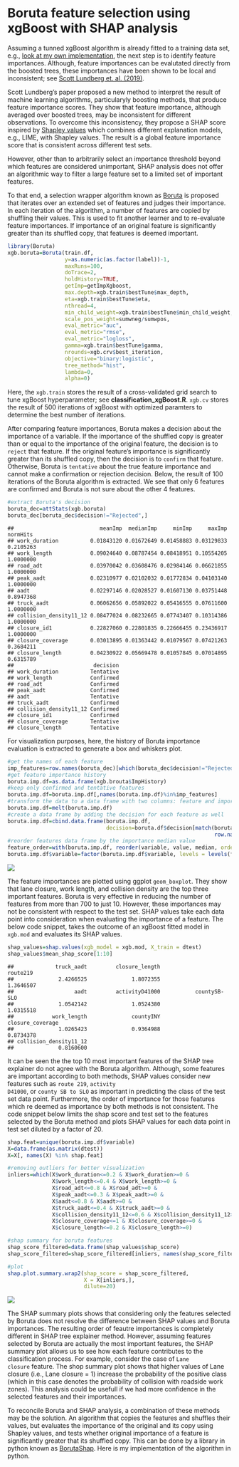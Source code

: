 Boruta feature selection using xgBoost with SHAP analysis
================

Assuming a tunned xgBoost algorithm is already fitted to a training data
set, e.g., [look at my own
implementation](https://amirali-n.github.io/ExtremeGradientBoosting/),
the next step is to identify feature importances. Although, feature
importances can be evalutated directly from the boosted trees, these
importances have been shown to be local and inconsistent; see [Scott
Lundberg et. al. (2019)](https://arxiv.org/abs/1905.04610).

Scott Lundberg’s paper proposed a new method to interpret the result of
machine learning algorithms, particularyly boosting methods, that
produce feature importance scores. They show that feature importance,
although averaged over boosted trees, may be inconsistent for different
observations. To overcome this inconsistency, they propose a SHAP score
inspired by [Shapley
values](http://www.library.fa.ru/files/Roth2.pdf#page=39) which combines
different explanation models, e.g., LIME, with Shapley values. The
result is a global feature importance score that is consistent across
different test sets.

However, other than to arbitrarily select an importance threshold beyond
which features are considered unimportant, SHAP analysis does not offer
an algorithmic way to filter a large feature set to a limited set of
important features.

To that end, a selection wrapper algorithm known as
[Boruta](https://pdfs.semanticscholar.org/85a8/b1d9c52f9f795fda7e12376e751526953f38.pdf%3E)
is proposed that iterates over an extended set of features and judges
their importance. In each iteration of the algorithm, a number of
features are copied by shuffling their values. This is used to fit
another learner and to re-evaluate feature importances. If importance of
an original feature is significantly greater than its shuffled copy,
that features is deemed important.

``` r
library(Boruta)
xgb.boruta=Boruta(train.df,
                  y=as.numeric(as.factor(label))-1,
                  maxRuns=100, 
                  doTrace=2,
                  holdHistory=TRUE,
                  getImp=getImpXgboost,
                  max.depth=xgb.train$bestTune$max_depth, 
                  eta=xgb.train$bestTune$eta, 
                  nthread=4, 
                  min_child_weight=xgb.train$bestTune$min_child_weight,
                  scale_pos_weight=sumwneg/sumwpos, 
                  eval_metric="auc", 
                  eval_metric="rmse", 
                  eval_metric="logloss",
                  gamma=xgb.train$bestTune$gamma,
                  nrounds=xgb.crv$best_iteration, 
                  objective="binary:logistic",
                  tree_method="hist",
                  lambda=0,
                  alpha=0)
```

Here, the <code>xgb.train</code> stores the result of a cross-validated
grid search to tune xgBoost hyperparameter; see
**classification\_xgBoost.R**. <code>xgb.cv</code> stores the result of
500 iterations of xgBoost with optimized paramters to determine the best
number of iterations.

After comparing feature importances, Boruta makes a decision about the
importance of a variable. If the importance of the shuffled copy is
greater than or equal to the importance of the original feature, the
decision is to <code>reject</code> that feature. If the original
feature’s importance is significantly greater than its shuffled copy,
then the decision is to <code>confirm</code> that feature. Otherwise,
Boruta is <code>tentative</code> about the true feature importance and
cannot make a confirmation or rejection decision. Below, the result of
100 iterations of the Boruta algorithm is extracted. We see that only 6
features are confirmed and Boruta is not sure about the other 4
features.

``` r
#extract Boruta's decision
boruta_dec=attStats(xgb.boruta)
boruta_dec[boruta_dec$decision!="Rejected",]
```

    ##                           meanImp  medianImp     minImp     maxImp  normHits
    ## work_duration          0.01843120 0.01672649 0.01458883 0.03129833 0.2105263
    ## work_length            0.09024640 0.08787454 0.08418951 0.10554205 1.0000000
    ## road_adt               0.03970042 0.03608476 0.02984146 0.06621855 1.0000000
    ## peak_aadt              0.02310977 0.02102032 0.01772834 0.04103140 1.0000000
    ## aadt                   0.02297146 0.02028527 0.01607130 0.03751448 0.8947368
    ## truck_aadt             0.06062656 0.05892022 0.05416555 0.07611600 1.0000000
    ## collision_density11_12 0.08477024 0.08232665 0.07743407 0.10314386 1.0000000
    ## closure_id1            0.22827060 0.22801835 0.22666455 0.23436917 1.0000000
    ## closure_coverage       0.03013895 0.01363442 0.01079567 0.07421263 0.3684211
    ## closure_length         0.04230922 0.05669478 0.01057845 0.07014895 0.6315789
    ##                         decision
    ## work_duration          Tentative
    ## work_length            Confirmed
    ## road_adt               Confirmed
    ## peak_aadt              Confirmed
    ## aadt                   Tentative
    ## truck_aadt             Confirmed
    ## collision_density11_12 Confirmed
    ## closure_id1            Confirmed
    ## closure_coverage       Tentative
    ## closure_length         Tentative

For visualization purposes, here, the history of Boruta importance
evaluation is extracted to generate a box and whiskers plot.

``` r
#get the names of each feature
imp_features=row.names(boruta_dec)[which(boruta_dec$decision!="Rejected")]
#get feature importance history
boruta.imp.df=as.data.frame(xgb.brouta$ImpHistory)
#keep only confirmed and tentative features
boruta.imp.df=boruta.imp.df[,names(boruta.imp.df)%in%imp_features]
#transform the data to a data frame with two columns: feature and importance value
boruta.imp.df=melt(boruta.imp.df)
#create a data frame by adding the decision for each feature as well
boruta.imp.df=cbind.data.frame(boruta.imp.df, 
                               decision=boruta.df$decision[match(boruta.imp.df$variable, 
                                                                 row.names(boruta.df))])
#reorder features data frame by the importance median value
feature_order=with(boruta.imp.df, reorder(variable, value, median, order = TRUE))
boruta.imp.df$variable=factor(boruta.imp.df$variable, levels = levels(feature_order))
```

<img src="BorutaFeatureSelectionWithShapAnalysis_files/figure-gfm/boruta_plot-1.png" style="display: block; margin: auto;" />

The feature importances are plotted using ggplot
<code>geom\_boxplot</code>. They show that lane closure, work length,
and collision density are the top three important features. Boruta is
very effective in reducing the number of features from more than 700 to
just 10. However, these importances may not be consistent with respect
to the test set. SHAP values take each data point into consideration
when evaluating the importance of a feature. The below code snippet,
takes the outcome of an xgBoost fitted model in <code>xgb.mod</code> and
evaluates its SHAP values.

``` r
shap_values=shap.values(xgb_model = xgb.mod, X_train = dtest)
shap_values$mean_shap_score[1:10]
```

    ##             truck_aadt         closure_length               route219 
    ##              2.4266525              1.8072355              1.3646507 
    ##                   aadt         activityD41000           countySB-SLO 
    ##              1.0542142              1.0524380              1.0315518 
    ##            work_length              countyINY       closure_coverage 
    ##              1.0265423              0.9364988              0.8734378 
    ## collision_density11_12 
    ##              0.8160600

It can be seen the the top 10 most important features of the SHAP tree
explainer do not agree with the Boruta algorithm. Although, some
features are important according to both methods, SHAP values consider
new features such as <code>route 219</code>, <code>activity
D41000</code>, or <code>county SB to SLO</code> as important in
predicting the class of the test set data point. Furthermore, the order
of importance for those features which re deemed as importance by both
methods is not consistent. The code snippet below limits the shap score
and test set to the features selected by the Boruta method and plots
SHAP values for each data point in test set diluted by a factor of 20.

``` r
shap.feat=unique(boruta.imp.df$variable)
X=data.frame(as.matrix(dtest))
X=X[, names(X) %in% shap.feat]

#removing outliers for better visualization
inliers=which(X$work_duration<=0.2 & X$work_duration>=0 &
              X$work_length<=0.4 & X$work_length>=0 &
              X$road_adt<=0.8 & X$road_adt>=0 &
              X$peak_aadt<=0.3 & X$peak_aadt>=0 &
              X$aadt<=0.8 & X$aadt>=0 &
              X$truck_aadt<=0.4 & X$truck_aadt>=0 &
              X$collision_density11_12<=0.6 & X$collision_density11_12>=0 &
              X$closure_coverage<=1 & X$closure_coverage>=0 &
              X$closure_length<=0.2 & X$closure_length>=0)

#shap summary for boruta features
shap_score_filtered=data.frame(shap_values$shap_score)
shap_score_filtered=shap_score_filtered[inliers, names(shap_score_filtered) %in% shap.feat]

#plot
shap.plot.summary.wrap2(shap_score = shap_score_filtered, 
                        X = X[inliers,],
                        dilute=20)
```

<img src="BorutaFeatureSelectionWithShapAnalysis_files/figure-gfm/shap_plot-1.png" style="display: block; margin: auto;" />

The SHAP summary plots shows that considering only the features selected
by Boruta does not resolve the difference between SHAP values and Boruta
importances. The resulting order of feautre importances is completely
different in SHAP tree explainer method. However, assuming features
selected by Boruta are actually the most important features, the SHAP
summary plot allows us to see how each feature contributes to the
classification process. For example, consider the case of <code>Lane
closure</code> feature. The shop summary plot shows that higher values
of Lane closure (i.e., Lane closure = 1) increase the probability of the
positive class (which in this case denotes the probability of collision
with roadside work zones). This analysis could be usefull if we had more
confidence in the selected features and their importances.

To reconcile Boruta and SHAP analysis, a combination of these methods
may be the solution. An algorithm that copies the features and shuffles
their values, but evaluates the importance of the original and its copy
using Shapley values, and tests whether original importance of a feature
is significantly greater that its shuffled copy. This can be done by a
library in python known as
[BorutaShap](https://pypi.org/project/BorutaShap/). Here is my
implementation of the algorithm in python.
